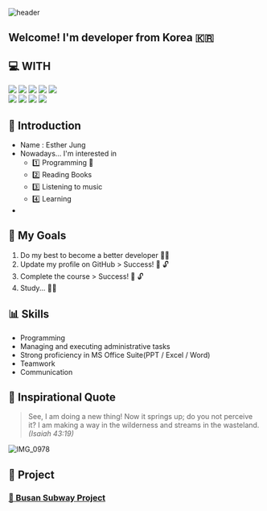 <!-- ![header](https://capsule-render.vercel.app/api?type=venom&height=200&text=Hello,%20World!-nl-%20Yes,%20I%20am%20Esther!&fontSize=55&color=random,100:b678c4&stroke=b678c4&fontAlign=25) -->
![header](https://capsule-render.vercel.app/api?type=waving&color=auto&height=300&text=🌠%20YES%20I%20AM%20ESTHER!%20🌠&fontSize=60&fontAlignY=36&section=header&fontColor=FFFFFF&desc=HELLO%20WORLD%20:\))

Welcome! I'm developer from Korea 🇰🇷
------------

:computer: WITH
------------
<div align=l>
  <img src="https://img.shields.io/badge/java-FF0000?style=for-the-badge&logo=java&logoColor=white">
  <img src="https://img.shields.io/badge/kotlin-7F52FF?style=for-the-badge&logo=kotlin&logoColor=white">
  <img src="https://img.shields.io/badge/androidstudio-3DDC84?style=for-the-badge&logo=androidstudio&logoColor=white">
  <img src="https://img.shields.io/badge/mysql-4479A1?style=for-the-badge&logo=mysql&logoColor=white">
  <img src="https://img.shields.io/badge/springboot-6DB33F?style=for-the-badge&logo=springboot&logoColor=white">
  <!-- <img src="https://img.shields.io/badge/Apache%20Hadoop-66CCFF?style=for-the-badge&logo=Apache%20Hadoop&logoColor=white"> -->
  <br/>
  <img src="https://img.shields.io/badge/git-F05032?style=for-the-badge&logo=git&logoColor=white">
  <img src="https://img.shields.io/badge/github-181717?style=for-the-badge&logo=github&logoColor=white">
  <img src="https://img.shields.io/badge/notion-%23000000?style=for-the-badge&logo=notion&logoColor=white">
  <img src="https://img.shields.io/badge/slack-4A154B?style=for-the-badge&logo=slack&logoColor=white">

:raising_hand: Introduction
------------
* Name : Esther Jung
* Nowadays... I'm interested in
  - :one: Programming :star2:
  - :two: Reading Books
  - :three: Listening to music
  - :four: Learning
* 

:book: My Goals
--------
1. Do my best to become a better developer :running_woman:
2. Update my profile on GitHub > Success! :key: :unlock:
3. Complete the course > Success! :key: :unlock:
4. Study... :running_woman:

:bar_chart: Skills
------
- Programming
- Managing and executing administrative tasks
- Strong proficiency in MS Office Suite(PPT / Excel / Word)
- Teamwork
- Communication

:pencil: Inspirational Quote
-------------------
> See, I am doing a new thing! Now it springs up; do you not perceive it? I am making a way in the wilderness and streams in the wasteland.<br/>_(Isaiah 43:19)_

![IMG_0978](https://github.com/EstherOVO/EstherOVO/assets/159098602/f900309c-14dc-4e5a-9c3d-10a64ec0525f)

:movie_camera: Project
----------
### [🚊 Busan Subway Project](https://github.com/EstherOVO/BusanSubwayProject)
